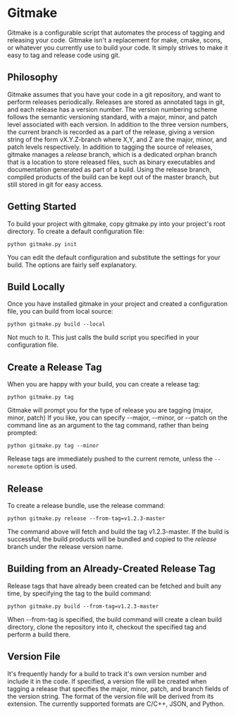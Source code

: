 Gitmake
=======
Gitmake is a configurable script that automates the process of tagging and releasing your code.  Gitmake isn't a replacement for make, cmake, scons, or whatever you currently use to build your code.  It simply strives to make it easy to tag and release code using git.

Philosophy
----------
Gitmake assumes that you have your code in a git repository, and want to perform releases periodically.  Releases are stored as annotated tags in git, and each release has a version number.  The version numbering scheme follows the semantic versioning standard, with a major, minor, and patch level associated with each version.  In addition to the three version numbers, the current branch is recorded as a part of the release, giving a version string of the form vX.Y.Z-branch where X,Y, and Z are the major, minor, and patch levels respectively.  In addition to tagging the source of releases, gitmake manages a *release* branch, which is a dedicated orphan branch that is a location to store released files, such as binary executables and documentation generated as part of a build.  Using the release branch, compiled products of the build can be kept out of the master branch, but still stored in git for easy access.

Getting Started
---------------
To build your project with gitmake, copy gitmake.py into your project's root directory.  To create a default configuration file:

`python gitmake.py init`

You can edit the default configuration and substitute the settings for your build.  The options are fairly self explanatory.

Build Locally
-------------
Once you have installed gitmake in your project and created a configuration file, you can build from local source:

`python gitmake.py build --local`

Not much to it.  This just calls the build script you specified in your configuration file.

Create a Release Tag
--------------------
When you are happy with your build, you can create a release tag:

`python gitmake.py tag`

Gitmake will prompt you for the type of release you are tagging (major, minor, patch) If you like, you can specify --major, --minor, or --patch on the command line as an argument to the tag command, rather than being prompted:

`python gitmake.py tag --minor`

Release tags are immediately pushed to the current remote, unless the `--noremote` option is used.

Release
-------
To create a release bundle, use the release command:

`python gitmake.py release --from-tag=v1.2.3-master`

The command above will fetch and build the tag v1.2.3-master.  If the build is successful, the build products will be bundled and copied to the *release* branch under the release version name.

Building from an Already-Created Release Tag
--------------------------------------------
Release tags that have already been created can be fetched and built any time, by specifying the tag to the build command:

`python gitmake.py build --from-tag=v1.2.3-master`

When --from-tag is specified, the build command will create a clean build directory, clone the repository into it, checkout the specified tag and perform a build there.

Version File
------------
It's frequently handy for a build to track it's own version number and include it in the code.  If specified, a version file will be created when tagging a release that specifies the major, minor, patch, and branch fields of the version string.  The format of the version file will be derived from its extension.  The currently supported formats are C/C++, JSON, and Python.  


